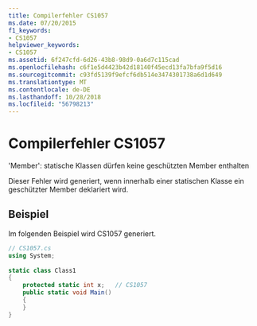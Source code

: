 ```yaml
---
title: Compilerfehler CS1057
ms.date: 07/20/2015
f1_keywords:
- CS1057
helpviewer_keywords:
- CS1057
ms.assetid: 6f247cfd-6d26-43b8-98d9-0a6d7c115cad
ms.openlocfilehash: c6f1e5d4423b42d18140f45ecd13fa7bfa9f5d16
ms.sourcegitcommit: c93fd5139f9efcf6db514e3474301738a6d1d649
ms.translationtype: MT
ms.contentlocale: de-DE
ms.lasthandoff: 10/28/2018
ms.locfileid: "56798213"
---
```

# <a name="compiler-error-cs1057"></a>Compilerfehler CS1057
'Member': statische Klassen dürfen keine geschützten Member enthalten  
  
 Dieser Fehler wird generiert, wenn innerhalb einer statischen Klasse ein geschützter Member deklariert wird.  
  
## <a name="example"></a>Beispiel  
 Im folgenden Beispiel wird CS1057 generiert.  
  
```csharp  
// CS1057.cs  
using System;  
  
static class Class1  
{  
    protected static int x;   // CS1057  
    public static void Main()  
    {  
    }  
}  
```
